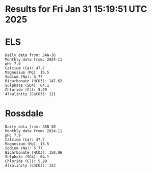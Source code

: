 # Results for Fri Jan 31 15:19:51 UTC 2025
# ELS
```
Daily data from: JAN-30
Monthly data from: 2024-11
pH: 7.9
Calcium (Ca): 47.7
Magnesium (Mg): 15.5
Sodium (Na): 6.77
Bicarbonate (HCO3): 147.62
Sulphate (SO4): 64.1
Chloride (Cl): 5.29
Alkalinity (CaCO3): 121
```
# Rossdale
```
Daily data from: JAN-30
Monthly data from: 2024-11
pH: 7.9
Calcium (Ca): 47.7
Magnesium (Mg): 15.5
Sodium (Na): 6.77
Bicarbonate (HCO3): 150.06
Sulphate (SO4): 64.1
Chloride (Cl): 5.29
Alkalinity (CaCO3): 123
```
